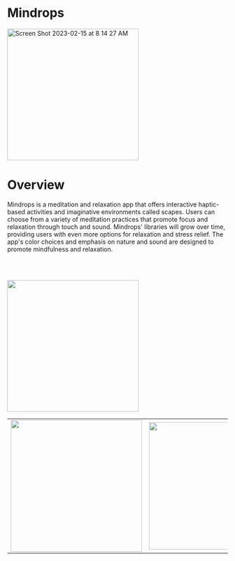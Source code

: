 # Mindrops

<img width="300" alt="Screen Shot 2023-02-15 at 8 14 27 AM" src="https://gcdnb.pbrd.co/images/xOXhM9MK4dDt.png?o=1">

# <b>Overview</b>

Mindrops is a meditation and relaxation app that offers interactive haptic-based activities and imaginative environments called scapes. Users can choose from a variety of meditation practices that promote focus and relaxation through touch and sound. Mindrops' libraries will grow over time, providing users with even more options for relaxation and stress relief. The app's color choices and emphasis on nature and sound are designed to promote mindfulness and relaxation. 

<br/><br/>

<img width="300px; height: 500px;" alt="" src="https://gcdnb.pbrd.co/images/jTCohoUYl8zv.png?o=1">

<table>
<tr>
<td>
<img width="300px; height: 500px;" alt="" src="https://gcdnb.pbrd.co/images/MJsE0VF8Hp5w.png?o=1">

<td>

<img width="290" alt="" src="https://gcdnb.pbrd.co/images/G4ALELWBUESj.png?o=1">

<td>
<tr>

<table>
